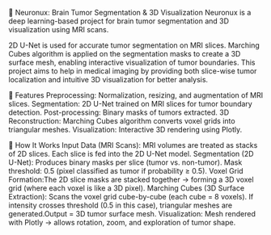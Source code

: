 🧠 Neuronux: Brain Tumor Segmentation & 3D Visualization
Neuronux is a deep learning-based project for brain tumor segmentation and 3D visualization using MRI scans.

2D U-Net is used for accurate tumor segmentation on MRI slices.
Marching Cubes algorithm is applied on the segmentation masks to create a 3D surface mesh, enabling interactive visualization of tumor boundaries.
This project aims to help in medical imaging by providing both slice-wise tumor localization and intuitive 3D visualization for better analysis.

🚀 Features
Preprocessing: Normalization, resizing, and augmentation of MRI slices.
Segmentation: 2D U-Net trained on MRI slices for tumor boundary detection.
Post-processing: Binary masks of tumors extracted.
3D Reconstruction: Marching Cubes algorithm converts voxel grids into triangular meshes.
Visualization: Interactive 3D rendering using Plotly.

🧬 How It Works
Input Data (MRI Scans):
MRI volumes are treated as stacks of 2D slices.
Each slice is fed into the 2D U-Net model.
Segmentation (2D U-Net):
Produces binary masks per slice (tumor vs. non-tumor).
Mask threshold: 0.5 (pixel classified as tumor if probability ≥ 0.5).
Voxel Grid Formation:The 2D slice masks are stacked together → forming a 3D voxel grid (where each voxel is like a 3D pixel).
Marching Cubes (3D Surface Extraction): Scans the voxel grid cube-by-cube (each cube = 8 voxels).
If intensity crosses threshold (0.5 in this case), triangular meshes are generated.Output = 3D tumor surface mesh.
Visualization:  Mesh rendered with Plotly → allows rotation, zoom, and exploration of tumor shape.
